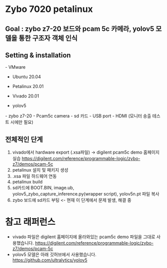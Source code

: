 # Zybo 7020 petalinux

## Goal : zybo z7-20 보드와 pcam 5c 카메라, yolov5 모델을 통한 구조자 객체 인식

## Setting & installation
<SW>
- VMware 

- Ubuntu 20.04
  
- Petalinux 20.01
  
- Vivado 20.01
  
- yolov5
  
<HW>
- zybo z7-20
- Pcam5c camera
- sd 카드
- USB port
- HDMI (모니터 송출 테스트 시에만 필요)
  
## 전체적인 단계
1. vivado에서 hardware export (.xsa파일)
   -> digilent pcam5c demo 홈페이지 실습 <https://digilent.com/reference/programmable-logic/zybo-z7/demos/pcam-5c>
2. petalinux 설치 및 패키지 생성
3. .xsa 파일 하드웨어 연동
4. petalinux build
5. sd카드에 BOOT.BIN, image.ub, yolov5_zybo_capture_inference.py(wrapper script), yolov5n.pt 파일 복사
6. zybo 보드에 sd카드 부팅 <- 현재 이 단계에서 문제 발생, 해결 중

# 참고 래퍼런스
- vivado 파일은 digilent 홈페이지에 올라와있는 pcam5c demo 파일을 그대로 사용했습니다.
  <https://digilent.com/reference/programmable-logic/zybo-z7/demos/pcam-5c>
- yolov5 모델은 아래 깃허브에서 사용했습니다.
  <https://github.com/ultralytics/yolov5>
